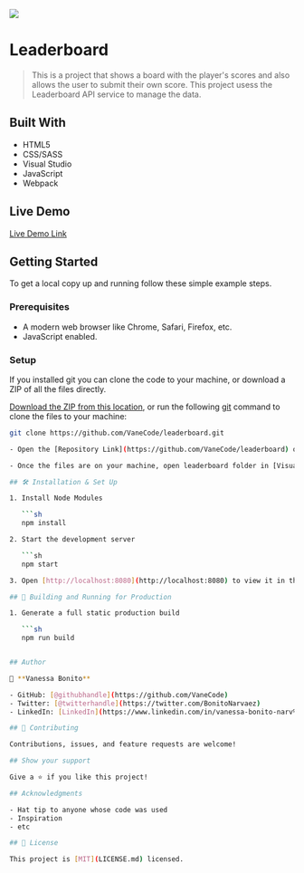![](https://img.shields.io/badge/Microverse-blueviolet)

# Leaderboard

> This is a project that shows a board with the player's scores and also allows the user to submit their own score. This project usess the Leaderboard API service to manage the data. 

## Built With

- HTML5
- CSS/SASS
- Visual Studio
- JavaScript
- Webpack

## Live Demo 

[Live Demo Link]()

## Getting Started

To get a local copy up and running follow these simple example steps.

### Prerequisites

- A modern web browser like Chrome, Safari, Firefox, etc.
- JavaScript enabled.

### Setup

If you installed git you can clone the code to your machine, or download a ZIP of all the files directly.

[Download the ZIP from this location](https://github.com/VaneCode/leaderboard/archive/refs/heads/main.zip), or run the following [git](https://git-scm.com/downloads) command to clone the files to your machine:

```bash
git clone https://github.com/VaneCode/leaderboard.git

- Open the [Repository Link](https://github.com/VaneCode/leaderboard) of this project in GitHub.

- Once the files are on your machine, open leaderboard folder in [Visual Studio Code](https://code.visualstudio.com/), and follow the steps in Installation & Set Up

## 🛠 Installation & Set Up

1. Install Node Modules

   ```sh
   npm install

2. Start the development server

   ```sh
   npm start

3. Open [http://localhost:8080](http://localhost:8080) to view it in the browser.

## 🚀 Building and Running for Production

1. Generate a full static production build

   ```sh
   npm run build   


## Author

👤 **Vanessa Bonito**

- GitHub: [@githubhandle](https://github.com/VaneCode)
- Twitter: [@twitterhandle](https://twitter.com/BonitoNarvaez)
- LinkedIn: [LinkedIn](https://www.linkedin.com/in/vanessa-bonito-narv%C3%A1ez-6681941b5/)

## 🤝 Contributing

Contributions, issues, and feature requests are welcome!

## Show your support

Give a ⭐️ if you like this project!

## Acknowledgments

- Hat tip to anyone whose code was used
- Inspiration
- etc

## 📝 License

This project is [MIT](LICENSE.md) licensed.
